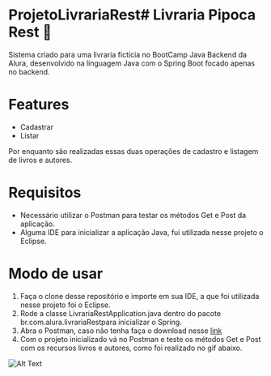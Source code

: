 # ProjetoLivrariaRest# Livraria Pipoca Rest 🍿

Sistema criado para uma livraria fictícia no BootCamp Java Backend da Alura, desenvolvido na linguagem Java com o Spring Boot focado apenas no backend.

# Features
* Cadastrar
* Listar

Por enquanto são realizadas essas duas operações de cadastro e listagem de livros e autores.

# Requisitos
* Necessário utilizar o Postman para testar os métodos Get e Post da aplicação.
* Alguma IDE para inicializar a aplicação Java, fui utilizada nesse projeto o Eclipse.

# Modo de usar

1. Faça o clone desse repositório e importe em sua IDE, a que foi utilizada nesse projeto foi o Eclipse.
2. Rode a classe LivrariaRestApplication.java dentro do pacote br.com.alura.livrariaRestpara inicializar o Spring.
3. Abra o Postman, caso não tenha faça o download nesse [link](https://www.postman.com/downloads/)
4. Com o projeto inicializado vá no Postman e teste os métodos Get e Post com os recursos livros e autores, como foi realizado no gif abaixo.




![Alt Text](http://g.recordit.co/wpSYGsrjfh.gif)
